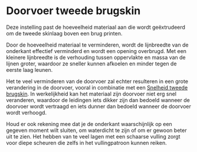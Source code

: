 Doorvoer tweede brugskin
====
Deze instelling past de hoeveelheid materiaal aan die wordt geëxtrudeerd om de tweede skinlaag boven een brug printen.

Door de hoeveelheid materiaal te verminderen, wordt de lijnbreedte van de onderkant effectief verminderd en wordt een opening overbrugd. Met een kleinere lijnbreedte is de verhouding tussen oppervlakte en massa van de lijnen groter, waardoor ze sneller kunnen afkoelen en minder tegen de eerste laag leunen.

Het te veel verminderen van de doorvoer zal echter resulteren in een grote verandering in de doorvoer, vooral in combinatie met een [Snelheid tweede brugskin](bridge_skin_speed_2.md). In werkelijkheid kan het materiaal zijn doorvoer niet erg snel veranderen, waardoor de leidingen iets dikker zijn dan bedoeld wanneer de doorvoer wordt vertraagd en iets dunner dan bedoeld wanneer de doorvoer wordt verhoogd.

Houd er ook rekening mee dat je de onderkant waarschijnlijk op een gegeven moment wilt sluiten, om waterdicht te zijn of om er gewoon beter uit te zien. Het hebben van te veel lagen met een schaarse vulling zorgt voor diepe scheuren die zelfs in het vullingpatroon kunnen reiken.